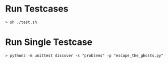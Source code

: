 # Run Testcases

`> sh ./test.sh`

# Run Single Testcase

`> python3 -m unittest discover -s "problems" -p "escape_the_ghosts.py"`
